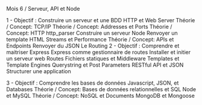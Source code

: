 Mois 6 / Serveur, API et Node

1 - Objectif : Construire un serveur et une BDD
HTTP et Web Server
Théorie / Concept: TCP/IP
Théorie / Concept: Addresses et Ports
Théorie / Concept: HTTP
http_parser
Construire un serveur Node
Renvoyer un template HTML
Streams et Performance
Théorie / Concept: APIs et Endpoints
Renvoyer du JSON
Le Routing
2 - Objectif : Comprendre et maitriser Express
Express comme gestionnaire de routes
Installer et initier un serveur web
Routes
Fichiers statiques et Middleware
Templates et Template Engines
Querystring et Post Parameters
RESTful API et JSON
Structurer une application

3 - Objectif : Comprendre les bases de données
Javascript, JSON, et Databases
Théorie / Concept: Bases de données relationnelles et SQL
Node et MySQL
Théorie / Concept: NoSQL et Documents
MongoDB et Mongoose
